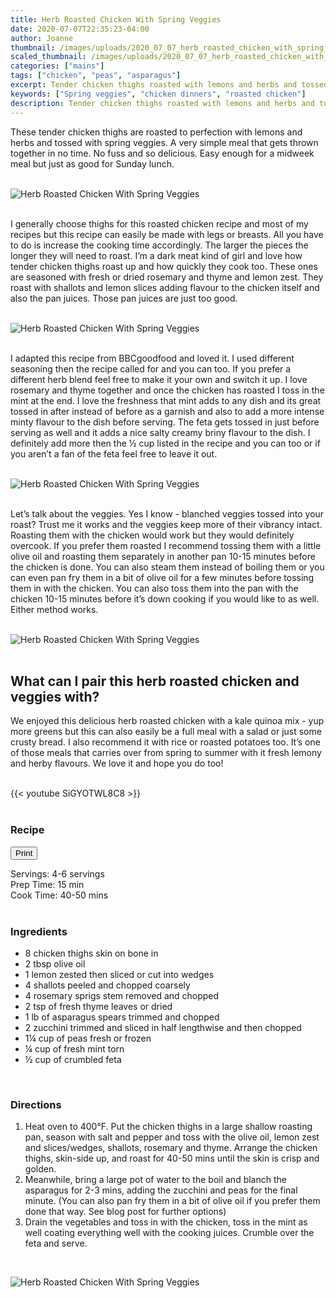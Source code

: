 ```yaml
---
title: Herb Roasted Chicken With Spring Veggies
date: 2020-07-07T22:35:23-04:00
author: Joanne
thumbnail: /images/uploads/2020_07_07_herb_roasted_chicken_with_spring_veggies_1.jpg
scaled_thumbnail: /images/uploads/2020_07_07_herb_roasted_chicken_with_spring_veggies_0.jpg
categories: ["mains"]
tags: ["chicken", "peas", "asparagus"]
excerpt: Tender chicken thighs roasted with lemons and herbs and tossed with spring veggies 
keywords: ["Spring veggies", "chicken dinners", "roasted chicken"]
description: Tender chicken thighs roasted with lemons and herbs and tossed with spring veggies 
---
```

<span class="blog-text">

These tender chicken thighs are roasted to perfection with lemons and herbs and tossed with spring veggies. A very simple meal that gets thrown together in no time. No fuss and so delicious. Easy enough for a midweek meal but just as good for Sunday lunch.
</br>
</br>

![Herb Roasted Chicken With Spring Veggies](/images/uploads/2020_07_07_herb_roasted_chicken_with_spring_veggies_2.jpg)
</br>
</br>

I generally choose thighs for this roasted chicken recipe and most of my recipes but this recipe can easily be made with legs or breasts. All you have to do is increase the cooking time accordingly. The larger the pieces the longer they will need to roast. 
I’m a dark meat kind of girl and love how tender chicken thighs roast up and how quickly they cook too. These ones are seasoned with fresh or dried rosemary and thyme and lemon zest. They roast with shallots and lemon slices adding flavour to the chicken itself and also the pan juices. Those pan juices are just too good. 
</br>
</br>

![Herb Roasted Chicken With Spring Veggies](/images/uploads/2020_07_07_herb_roasted_chicken_with_spring_veggies_3.jpg)
</br>
</br>

I adapted this recipe from BBCgoodfood and loved it. I used different seasoning then the recipe called for and you can too. If you prefer a different herb blend feel free to make it your own and switch it up. I love rosemary and thyme together and once the chicken has roasted I toss in the mint at the end. I love the freshness that mint adds to any dish and its great tossed in after instead of before as a garnish and also to add a more intense minty flavour to the dish before serving. The feta gets tossed in just before serving as well and it adds a nice salty creamy briny flavour to the dish. I definitely add more then the &frac12; cup listed in the recipe and you can too or if you aren’t a fan of the feta feel free to leave it out. 
</br>
</br>

![Herb Roasted Chicken With Spring Veggies](/images/uploads/2020_07_07_herb_roasted_chicken_with_spring_veggies_4.jpg)
</br>
</br>

Let’s talk about the veggies. Yes I know - blanched veggies tossed into your roast? Trust me it works and the veggies keep more of their vibrancy intact. Roasting them with the chicken would work but they would definitely overcook. If you prefer them roasted I recommend tossing them with a little olive oil and roasting them separately in another pan 10-15 minutes before the chicken is done. You can also steam them instead of boiling them or you can even pan fry them in a bit of olive oil for a few minutes before tossing them in with the chicken. You can also toss them into the pan with the chicken 10-15 minutes before it’s down cooking if you would like to as well. Either method works. 
</br>
</br>

![Herb Roasted Chicken With Spring Veggies](/images/uploads/2020_07_07_herb_roasted_chicken_with_spring_veggies_5.jpg)
</br>
</br>

## What can I pair this herb roasted chicken and veggies with? 
We enjoyed this delicious herb roasted chicken  with a kale quinoa mix - yup more greens but this can also easily be a full meal with a salad or just some crusty bread.  I also recommend it with  rice or roasted potatoes too. It’s one of those meals that carries over from spring to summer with it fresh lemony and herby  flavours. We love it and hope you do too!
</br>
</br>

{{< youtube SiGYOTWL8C8 >}}
</br>
</br>
</span>

### Recipe
<div print_button><form>
<input type="button" value="Print" class="btn__print" onClick="window.print()">
</form></div>

<div>Servings: <span itemprop="recipeYield">4-6 servings</div>
<div>Prep Time: <meta itemprop="prepTime" content="PT15M">15 min</div>
<div>Cook Time: <meta itemprop="cookTime" content="PT50M">40-50 mins</div> 
</br>

### Ingredients

* <span itemprop="recipeIngredient">8 chicken thighs skin on bone in</span>
* <span itemprop="recipeIngredient">2 tbsp olive oil </span>
* <span itemprop="recipeIngredient">1 lemon zested then sliced or cut into wedges </span>
* <span itemprop="recipeIngredient">4 shallots peeled and chopped coarsely </span>
* <span itemprop="recipeIngredient">4 rosemary sprigs stem removed and chopped </span>
* <span itemprop="recipeIngredient">2 tsp of fresh thyme leaves or dried </span>
* <span itemprop="recipeIngredient">1 lb of asparagus spears trimmed and chopped </span>
* <span itemprop="recipeIngredient">2 zucchini trimmed and sliced in half lengthwise and then chopped </span>
* <span itemprop="recipeIngredient">1&frac14; cup of peas fresh or frozen </span>
* <span itemprop="recipeIngredient">&frac14; cup of fresh mint torn </span>
* <span itemprop="recipeIngredient">&frac12; cup of crumbled feta </span>
</br>

### Directions

1. Heat oven to 400°F. Put the chicken thighs in a large shallow roasting pan, season with salt and pepper and toss with the olive oil, lemon zest and slices/wedges, shallots, rosemary and thyme. Arrange the chicken thighs, skin-side up, and roast for 40-50 mins until the skin is crisp and golden.
1. Meanwhile, bring a large pot of water to the boil and blanch the asparagus for 2-3 mins, adding the zucchini and peas for the final minute. (You can also pan fry them in a bit of olive oil if you prefer them done that way. See blog post for further options)
1. Drain the vegetables and toss in with the chicken, toss in the mint as well coating everything well with the cooking juices. Crumble over the feta and serve. 
</br>

![Herb Roasted Chicken With Spring Veggies](/images/uploads/2020_07_07_herb_roasted_chicken_with_spring_veggies_6.jpg)